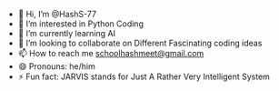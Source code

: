 - 👋 Hi, I’m @HashS-77
- 👀 I’m interested in Python Coding
- 🌱 I’m currently learning AI
- 💞️ I’m looking to collaborate on Different Fascinating coding ideas
- 📫 How to reach me schoolhashmeet@gmail.com
- 😄 Pronouns: he/him
- ⚡ Fun fact: JARVIS stands for Just A Rather Very Intelligent System

<!---
HashS-77/HashS-77 is a ✨ special ✨ repository because its `README.md` (this file) appears on your GitHub profile.
You can click the Preview link to take a look at your changes.
--->
